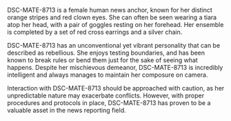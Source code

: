 DSC-MATE-8713 is a female human news anchor, known for her distinct orange stripes and red clown eyes. She can often be seen wearing a tiara atop her head, with a pair of goggles resting on her forehead. Her ensemble is completed by a set of red cross earrings and a silver chain.

DSC-MATE-8713 has an unconventional yet vibrant personality that can be described as rebellious. She enjoys testing boundaries, and has been known to break rules or bend them just for the sake of seeing what happens. Despite her mischievous demeanor, DSC-MATE-8713 is incredibly intelligent and always manages to maintain her composure on camera.

Interaction with DSC-MATE-8713 should be approached with caution, as her unpredictable nature may exacerbate conflicts. However, with proper procedures and protocols in place, DSC-MATE-8713 has proven to be a valuable asset in the news reporting field.